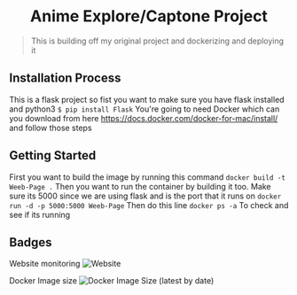 <h1 align="center">Anime Explore/Captone Project </h1>

> This is building off my original project and dockerizing and deploying it


## Installation Process
This is a flask project so fist you want to make sure you have flask installed and python3
```$ pip install Flask```
You're going to need Docker which can you download from here https://docs.docker.com/docker-for-mac/install/ and follow those steps

## Getting Started
First you want to build the image by running this command
```docker build -t Weeb-Page .```
Then you want to run the container by building it too. Make sure its 5000 since we are using flask and is the port that it runs on
```docker run -d -p 5000:5000 Weeb-Page```
Then do this line ```docker ps -a``` To check and see if its running

## Badges
Website monitoring ![Website](https://img.shields.io/website?down_message=offline&up_color=blue&up_message=online&url=https%3A%2F%2Fcapstone.dev.xurdahvo.me%2F)

Docker Image size ![Docker Image Size (latest by date)](https://img.shields.io/docker/image-size/rasenku/capstone?sort=date)

